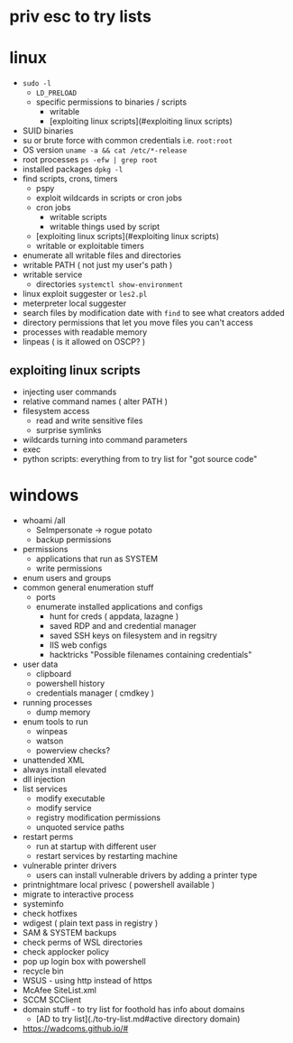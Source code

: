 # priv esc to try lists

# linux
- `sudo -l`
  - `LD_PRELOAD`
  - specific permissions to binaries / scripts
    - writable
    - [exploiting linux scripts](#exploiting linux scripts)
- SUID binaries
- su or brute force with common credentials i.e. `root:root`
- OS version `uname -a && cat /etc/*-release`
- root processes `ps -efw | grep root`
- installed packages `dpkg -l`
- find scripts, crons, timers
  - pspy
  - exploit wildcards in scripts or cron jobs
  - cron jobs
    - writable scripts
    - writable things used by script
  - [exploiting linux scripts](#exploiting linux scripts)
  - writable or exploitable timers
- enumerate all writable files and directories
- writable PATH ( not just my user's path )
- writable service
  - directories `systemctl show-environment`
- linux exploit suggester or `les2.pl`
- meterpreter local suggester
- search files by modification date with `find` to see what creators added
- directory permissions that let you move files you can't access
- processes with readable memory
- linpeas ( is it allowed on OSCP? )

## exploiting linux scripts
- injecting user commands
- relative command names ( alter PATH )
- filesystem access 
  - read and write sensitive files
  - surprise symlinks
- wildcards turning into command parameters
- exec
- python scripts: everything from to try list for "got source code"

# windows
- whoami /all
  - SeImpersonate -> rogue potato
  - backup permissions
- permissions
  - applications that run as SYSTEM
  - write permissions
- enum users and groups
- common general enumeration stuff
  - ports
  - enumerate installed applications and configs 
    - hunt for creds ( appdata, lazagne )
    - saved RDP and and credential manager
    - saved SSH keys on filesystem and in regsitry
    - IIS web configs
    - hacktricks "Possible filenames containing credentials"
- user data
  - clipboard
  - powershell history
  - credentials manager ( cmdkey )
- running processes
  - dump memory
- enum tools to run
  - winpeas
  - watson
  - powerview checks?
- unattended XML
- always install elevated
- dll injection
- list services
  - modify executable
  - modify service
  - registry modification permissions
  - unquoted service paths
- restart perms
  - run at startup with different user
  - restart services by restarting machine
- vulnerable printer drivers
  - users can install vulnerable drivers by adding a printer type
- printnightmare local privesc ( powershell available )
- migrate to interactive process
- systeminfo
- check hotfixes
- wdigest ( plain text pass in registry )
- SAM & SYSTEM backups
- check perms of WSL directories
- check applocker policy
- pop up login box with powershell
- recycle bin
- WSUS - using http instead of https
- McAfee SiteList.xml
- SCCM SCClient
- domain stuff - to try list for foothold has info about domains
  - [AD to try list](./to-try-list.md#active directory domain)
- https://wadcoms.github.io/# 
